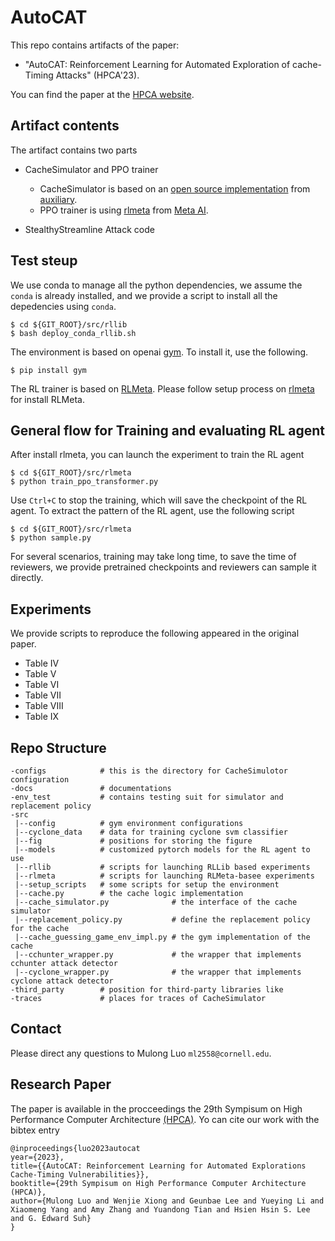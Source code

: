 AutoCAT
==============
This repo contains artifacts of the paper:

* "AutoCAT: Reinforcement Learning for Automated Exploration of cache-Timing Attacks" (HPCA'23).

You can find the paper at the [HPCA website](https://hpca-conf.org/2023/).

## Artifact contents

The artifact contains two parts

* CacheSimulator and PPO trainer

    * CacheSimulator is based on an [open source implementation](https://github.com/auxiliary/CacheSimulator) from [auxiliary](https://github.com/auxiliary).
    * PPO trainer is using [rlmeta](https://github.com/facebookresearch/rlmeta) from [Meta AI](https://ai.facebook.com).

* StealthyStreamline Attack code

## Test steup

We use conda to manage all the python dependencies, we assume the ```conda``` is already installed, and we provide a script to install all the depedencies using ```conda```. 

```
$ cd ${GIT_ROOT}/src/rllib
$ bash deploy_conda_rllib.sh
```

The environment is based on openai [gym](https://github.com/openai/gym). To install it, use the following.

```
$ pip install gym
```

The RL trainer is based on [RLMeta](https://github.com/facebookresearch/rlmeta). Please follow setup process on [rlmeta](https://github.com/facebookresearch/rlmeta) for install RLMeta. 

## General flow for Training and evaluating RL agent

After install rlmeta, you can launch the experiment to train the RL agent

```
$ cd ${GIT_ROOT}/src/rlmeta
$ python train_ppo_transformer.py
```
Use ```Ctrl+C``` to stop the training, which will save the checkpoint of the RL agent. To extract the pattern of the RL agent, use the following script

```
$ cd ${GIT_ROOT}/src/rlmeta
$ python sample.py
```
For several scenarios, training may take long time, to save the time of reviewers, we provide pretrained checkpoints and reviewers can sample it directly.


## Experiments

We provide scripts to reproduce the following appeared in the original paper.

* Table IV
* Table V
* Table VI
* Table VII
* Table VIII
* Table IX


## Repo Structure 

```
-configs            # this is the directory for CacheSimulotor configuration
-docs               # documentations
-env_test           # contains testing suit for simulator and replacement policy
-src
 |--config          # gym environment configurations
 |--cyclone_data    # data for training cyclone svm classifier
 |--fig             # positions for storing the figure
 |--models          # customized pytorch models for the RL agent to use
 |--rllib           # scripts for launching RLLib based experiments
 |--rlmeta          # scripts for launching RLMeta-basee experiments
 |--setup_scripts   # some scripts for setup the environment
 |--cache.py        # the cache logic implementation
 |--cache_simulator.py              # the interface of the cache simulator
 |--replacement_policy.py           # define the replacement policy for the cache
 |--cache_guessing_game_env_impl.py # the gym implementation of the cache
 |--cchunter_wrapper.py             # the wrapper that implements cchunter attack detector
 |--cyclone_wrapper.py              # the wrapper that implements cyclone attack detector
-third_party        # position for third-party libraries like 
-traces             # places for traces of CacheSimulator
```
## Contact

Please direct any questions to Mulong Luo ```ml2558@cornell.edu```.

## Research Paper

The paper is available in the procceedings the 29th Sympisum on High Performance Computer Architecture [(HPCA)](https://hpca-conf.org/2023/). Yo can cite our work with the bibtex entry

```
@inproceedings{luo2023autocat
year={2023},
title={{AutoCAT: Reinforcement Learning for Automated Explorations Cache-Timing Vulnerabilities}},
booktitle={29th Sympisum on High Performance Computer Architecture (HPCA)},
author={Mulong Luo and Wenjie Xiong and Geunbae Lee and Yueying Li and Xiaomeng Yang and Amy Zhang and Yuandong Tian and Hsien Hsin S. Lee and G. Edward Suh}
}
```

